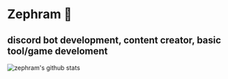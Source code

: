 # Zephram :rocket:
## discord bot development, content creator, basic tool/game develoment
![zephram's github stats](https://github-readme-stats.vercel.app/api?username=zkrnn&theme=radical&show_icons=true)

